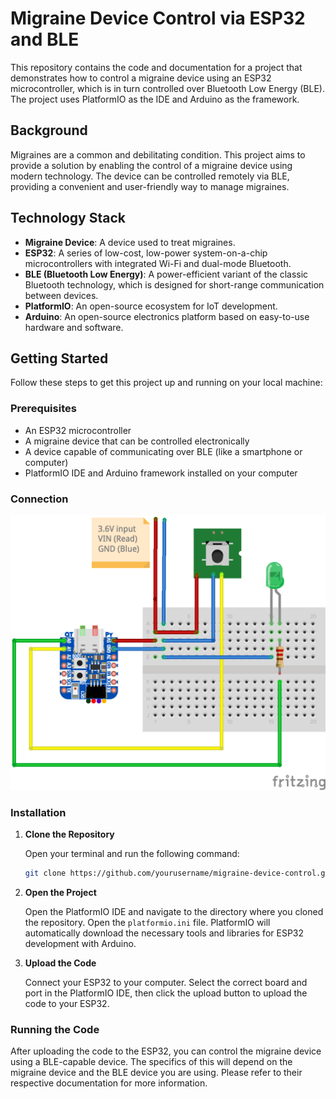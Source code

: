 # Migraine Device Control via ESP32 and BLE

This repository contains the code and documentation for a project that demonstrates how to control a migraine device using an ESP32 microcontroller, which is in turn controlled over Bluetooth Low Energy (BLE). The project uses PlatformIO as the IDE and Arduino as the framework.

## Background

Migraines are a common and debilitating condition. This project aims to provide a solution by enabling the control of a migraine device using modern technology. The device can be controlled remotely via BLE, providing a convenient and user-friendly way to manage migraines.

## Technology Stack

- **Migraine Device**: A device used to treat migraines.
- **ESP32**: A series of low-cost, low-power system-on-a-chip microcontrollers with integrated Wi-Fi and dual-mode Bluetooth.
- **BLE (Bluetooth Low Energy)**: A power-efficient variant of the classic Bluetooth technology, which is designed for short-range communication between devices.
- **PlatformIO**: An open-source ecosystem for IoT development.
- **Arduino**: An open-source electronics platform based on easy-to-use hardware and software.

## Getting Started

Follow these steps to get this project up and running on your local machine:

### Prerequisites

- An ESP32 microcontroller
- A migraine device that can be controlled electronically
- A device capable of communicating over BLE (like a smartphone or computer)
- PlatformIO IDE and Arduino framework installed on your computer

### Connection

![alt text](/images/neurawave_bb.png)

### Installation

1. **Clone the Repository**

   Open your terminal and run the following command:

   ```bash
   git clone https://github.com/yourusername/migraine-device-control.git
   ```

2. **Open the Project**

   Open the PlatformIO IDE and navigate to the directory where you cloned the repository. Open the `platformio.ini` file. PlatformIO will automatically download the necessary tools and libraries for ESP32 development with Arduino.

3. **Upload the Code**

   Connect your ESP32 to your computer. Select the correct board and port in the PlatformIO IDE, then click the upload button to upload the code to your ESP32.

### Running the Code

After uploading the code to the ESP32, you can control the migraine device using a BLE-capable device. The specifics of this will depend on the migraine device and the BLE device you are using. Please refer to their respective documentation for more information.
